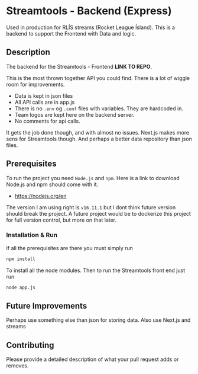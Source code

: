 # Streamtools - Backend (Express)

Used in production for RLÍS streams (Rocket League Ísland). This is a backend to support the Frontend with Data and logic.

## Description

The backend for the Streamtools - Frontend **LINK TO REPO**. 

This is the most thrown together API you could find. There is a lot of wiggle room for improvements.

 - Data is kept in json files
 - All API calls are in app.js
 - There is no `.env` og `.conf` files with variables. They are hardcoded in.
 - Team logos are kept here on the backend server.
 - No comments for api calls.

It gets the job done though, and with almost no issues. Next.js makes more sens for Streamtools though. And perhaps a better data repository than json files.

## Prerequisites

To run the project you need `Node.js` and `npm`. Here is a link to download Node.js and npm should come with it.

 - https://nodejs.org/en

The version I am using right is `v16.11.1` but I dont think future version should break the project. A future project would be to dockerize this project for full version control, but more on that later.

### Installation & Run

If all the prerequisites are there you must simply run 

```sh
npm install
```

To install all the node modules. Then to run the Streamtools front end just run

```sh
node app.js
```

## Future Improvements

Perhaps use something else than json for storing data. Also use Next.js and streams


## Contributing

Please provide a detailed description of what your pull request adds or removes.
